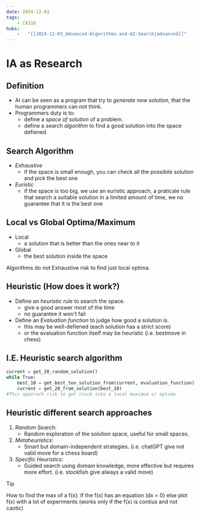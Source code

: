```yaml
---
date: 2024-12-03 
tags: 
    - CA318
hubs: 
    -   "[[2024-12-03_Advanced-Algorithms-and-AI-Search|advanced]]"
---
```


# IA as Research

## Definition

- AI can be seen as a program that try to *generate new solution*, that the human programmers can not think. 
- Programmers duty is to:
  - define a *space of solution* of a problem.
  - define a *search algorithm* to find a good solution into the space defiened

## Search Algorithm

- *Exhaustive*
  - if the space is small enough, you can check all the possibile solution and pick the best one
- *Euristic*
  - if the space is too big, we use an euristic approach, a praticale rule that search a suitable solution
  in a limited amount of time, we no guarantee that it is the best one

## Local vs Global Optima/Maximum
- Local
  - a solution that is better than the ones near to it
- Global
  - the best solution inside the space

Algorithms do not Exhaustive risk to find just local optima.

## Heuristic (How does it work?)
- Define an *heuristic rule* to search the space.
  - give a good answer most of the time
  - no guarantee it won't fail
- Define an *Evaluation function* to judge how good a solution is.
  - this may be well-defiened (each solution has a strict score)
  - or the evaluation function itself may be heuristic (i.e. bestmove in chess)
  

## I.E. Heuristic search algorithm

```python
current = get_20_random_solution()
while True:
    best_10 = get_best_ten_solution_from(current, evaluation_function) 
    current = get_20_from_solution(best_10) 
#This apporach risk to get stuck into a local maximum or optima
```

## Heuristic different search approaches
1. *Random Search*:  
   - Random exploration of the solution space, useful for small spaces.  
2. *Metaheuristics*:  
   - Smart but domain-independent strategies. (i.e. chatGPT give not valid move for a chess board) 
3. *Specific Heuristics*:
   - Guided search using domain knowledge, more effective but requires more effort. (i.e. stockfish give always a valid move)


> [!TIP]
> How to find the max of a f(x): 
if the f(x) has an equation (dx = 0)
else plot f(x) with a lot of experiments (works only if the f(x) is contius and not caotic)


